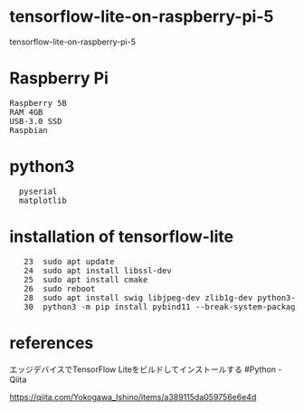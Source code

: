 # tensorflow-lite-on-raspberry-pi-5
tensorflow-lite-on-raspberry-pi-5

# Raspberry Pi
<pre>
Raspberry 5B
RAM 4GB
USB-3.0 SSD
Raspbian
</pre>

# python3
<pre>
  pyserial
  matplotlib
</pre>

# installation of tensorflow-lite
<pre>
   23  sudo apt update
   24  sudo apt install libssl-dev
   25  sudo apt install cmake
   26  sudo reboot
   28  sudo apt install swig libjpeg-dev zlib1g-dev python3-dev python3-numpy
   30  python3 -m pip install pybind11 --break-system-packages
</pre>

# references

エッジデバイスでTensorFlow Liteをビルドしてインストールする #Python - Qiita

https://qiita.com/Yokogawa_Ishino/items/a389115da059756e6e4d
